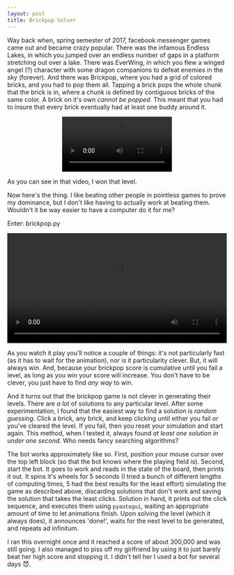 ```yaml
---
layout: post
title: Brickpop Solver
---
```


Way back when, spring semester of 2017, facebook messenger games came out and became crazy popular. There was the infamous Endless Lakes, in which you jumped over an endless number of gaps in a platform stretching out over a lake. There was EverWing, in which you flew a winged angel (?) character with some dragon companions to defeat enemies in the sky (forever). And there was Brickpop, where you had a grid of colored bricks, and you had to pop them all. Tapping a brick pops the whole chunk that the brick is in, where a chunk is defined by contiguous bricks of the same color. A brick on it's own *cannot be popped*. This meant that you had to insure that every brick eventually had at least one buddy around it.

<div class="video">
   <video style="display:block; width:50%; height:auto; margin-left:25%; margin-right:50%;" autoplay controls loop="loop">
       <source src="/assets/brickpop/brickpop.mp4" type="video/mp4" />
   </video>
</div>

As you can see in that video, I won that level.

Now here's the thing. I like beating other people in pointless games to prove my dominance, but I don't like having to actually work at beating them. Wouldn't it be way easier to have a computer do it for me?

Enter: brickpop.py

<div class="video">
   <video style="display:block; width:100%; height:auto;" autoplay controls loop="loop">
       <source src="/assets/brickpop/brickpop_bot.mp4" type="video/mp4" />
   </video>
</div>

As you watch it play you'll notice a couple of things: it's not particularly fast (as it has to wait for the animation), nor is it particularity clever. But, it will always win. And, because your brickpop score is cumulative until you fail a level, as long as you win your score will increase. You don't have to be clever, you just have to find *any way* to win.

And it turns out that the brickpop game is not clever in generating their levels. There are *a lot* of solutions to any particular level. After some experimentation, I found that the easiest way to find a solution is _random guessing_. Click a brick, any brick, and keep clicking until either you fail or you've cleared the level. If you fail, then you reset your simulation and start again. This method, when I tested it, always found *at least one solution in under one second*. Who needs fancy searching algorithms?

The bot works approximately like so. First, position your mouse cursor over the top left block (so that the bot knows where the playing field is). Second, start the bot. It goes to work and reads in the state of the board, then prints it out. It spins it's wheels for 5 seconds (I tried a bunch of different lengths of computing times, 5 had the best results for the least effort) simulating the game as described above, discarding solutions that don't work and saving the solution that takes the least clicks. Solution in hand, it prints out the click sequence, and executes them using `pyautogui`, waiting an appropriate amount of time to let animations finish. Upon solving the level (which it always does), it announces 'done!', waits for the next level to be generated, and repeats ad infinitum.

I ran this overnight once and it reached a score of about 300,000 and was still going. I also managed to piss off my girlfriend by using it to just barely beat her high score and stopping it. I didn't tell her I used a bot for several days 😈.
